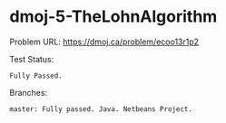 # dmoj-5-TheLohnAlgorithm

Problem URL:
    https://dmoj.ca/problem/ecoo13r1p2
    
Test Status:
    
    Fully Passed.
    
Branches:

    master: Fully passed. Java. Netbeans Project.
